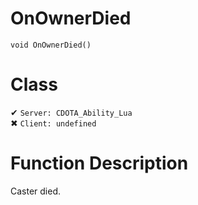 # OnOwnerDied
```
void OnOwnerDied()
```
# Class
✔ `Server: CDOTA_Ability_Lua`  
✖ `Client: undefined`  

# Function Description
Caster died.
